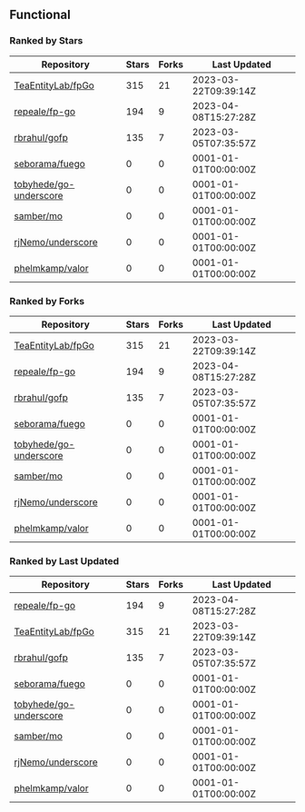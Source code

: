 ## Functional

### Ranked by Stars

| Repository | Stars | Forks | Last Updated |
|------------|-------|-------|--------------|
| [TeaEntityLab/fpGo](https://github.com/TeaEntityLab/fpGo) | 315 | 21 | 2023-03-22T09:39:14Z |
| [repeale/fp-go](https://github.com/repeale/fp-go) | 194 | 9 | 2023-04-08T15:27:28Z |
| [rbrahul/gofp](https://github.com/rbrahul/gofp) | 135 | 7 | 2023-03-05T07:35:57Z |
| [seborama/fuego](https://github.com/seborama/fuego) | 0 | 0 | 0001-01-01T00:00:00Z |
| [tobyhede/go-underscore](https://github.com/tobyhede/go-underscore) | 0 | 0 | 0001-01-01T00:00:00Z |
| [samber/mo](https://github.com/samber/mo) | 0 | 0 | 0001-01-01T00:00:00Z |
| [rjNemo/underscore](https://github.com/rjNemo/underscore) | 0 | 0 | 0001-01-01T00:00:00Z |
| [phelmkamp/valor](https://github.com/phelmkamp/valor) | 0 | 0 | 0001-01-01T00:00:00Z |

### Ranked by Forks

| Repository | Stars | Forks | Last Updated |
|------------|-------|-------|--------------|
| [TeaEntityLab/fpGo](https://github.com/TeaEntityLab/fpGo) | 315 | 21 | 2023-03-22T09:39:14Z |
| [repeale/fp-go](https://github.com/repeale/fp-go) | 194 | 9 | 2023-04-08T15:27:28Z |
| [rbrahul/gofp](https://github.com/rbrahul/gofp) | 135 | 7 | 2023-03-05T07:35:57Z |
| [seborama/fuego](https://github.com/seborama/fuego) | 0 | 0 | 0001-01-01T00:00:00Z |
| [tobyhede/go-underscore](https://github.com/tobyhede/go-underscore) | 0 | 0 | 0001-01-01T00:00:00Z |
| [samber/mo](https://github.com/samber/mo) | 0 | 0 | 0001-01-01T00:00:00Z |
| [rjNemo/underscore](https://github.com/rjNemo/underscore) | 0 | 0 | 0001-01-01T00:00:00Z |
| [phelmkamp/valor](https://github.com/phelmkamp/valor) | 0 | 0 | 0001-01-01T00:00:00Z |

### Ranked by Last Updated

| Repository | Stars | Forks | Last Updated |
|------------|-------|-------|--------------|
| [repeale/fp-go](https://github.com/repeale/fp-go) | 194 | 9 | 2023-04-08T15:27:28Z |
| [TeaEntityLab/fpGo](https://github.com/TeaEntityLab/fpGo) | 315 | 21 | 2023-03-22T09:39:14Z |
| [rbrahul/gofp](https://github.com/rbrahul/gofp) | 135 | 7 | 2023-03-05T07:35:57Z |
| [seborama/fuego](https://github.com/seborama/fuego) | 0 | 0 | 0001-01-01T00:00:00Z |
| [tobyhede/go-underscore](https://github.com/tobyhede/go-underscore) | 0 | 0 | 0001-01-01T00:00:00Z |
| [samber/mo](https://github.com/samber/mo) | 0 | 0 | 0001-01-01T00:00:00Z |
| [rjNemo/underscore](https://github.com/rjNemo/underscore) | 0 | 0 | 0001-01-01T00:00:00Z |
| [phelmkamp/valor](https://github.com/phelmkamp/valor) | 0 | 0 | 0001-01-01T00:00:00Z |

